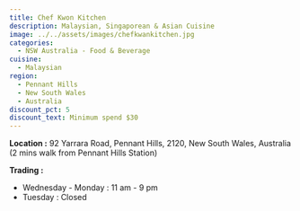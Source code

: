 ```yaml
---
title: Chef Kwon Kitchen
description: Malaysian, Singaporean & Asian Cuisine
image: ../../assets/images/chefkwankitchen.jpg
categories:
  - NSW Australia - Food & Beverage
cuisine:
  - Malaysian
region:
  - Pennant Hills
  - New South Wales
  - Australia
discount_pct: 5
discount_text: Minimum spend $30
---
```

**Location :** 92 Yarrara Road, Pennant Hills, 2120, New South Wales, Australia\
(2 mins walk from Pennant Hills Station)

**Trading :** 

* Wednesday - Monday : 11 am - 9 pm
* Tuesday : Closed
